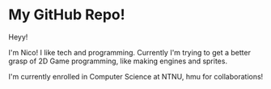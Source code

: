 # My GitHub Repo!
Heyy!

I'm Nico! I like tech and programming.
Currently I'm trying to get a better grasp of 2D Game programming, like making engines and sprites.

I'm currently enrolled in Computer Science at NTNU, hmu for collaborations!


